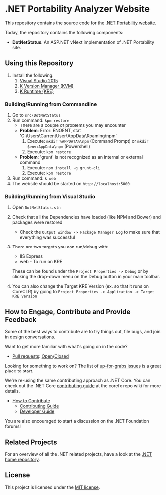 # .NET Portability Analyzer Website

This repository contains the source code for the [.NET Portability website](http://dotnetstatus.azurewebsites.net/).

Today, the repository contains the following components:

* **DotNetStatus**. An ASP.NET vNext implementation of .NET Portability site.

## Using this Repository

1. Install the following:
    1. [Visual Studio 2015](http://www.visualstudio.com/en-us/downloads/visual-studio-2015-downloads-vs.aspx)
    2. [K Version Manager (KVM)](https://github.com/aspnet/home#install-the-k-version-manager-kvm)
    3. [K Runtime (KRE)](https://github.com/aspnet/home#install-the-k-runtime-environment-kre)

### Building/Running from Commandline

1. Go to `src\DotNetStatus`
2. Run command: `kpm restore`
   * There are a couple of problems you may encounter
   * __Problem__: Error: ENOENT, stat 'C:\Users\CurrentUser\AppData\Roaming\npm'
      1. Execute: `mkdir %APPDATA%\npm` (Command Prompt) or `mkdir $env:AppData\npm` (Powershell)
      2. Execute: `kpm restore`
   * __Problem__: 'grunt' is not recognized as an internal or external command
      1. Execute: `npm install -g grunt-cli`
      2. Execute: `kpm restore`
3. Run command: `k web`
4. The website should be started on `http://localhost:5000`

### Building/Running from Visual Studio

1. Open `DotNetStatus.sln`
2. Check that all the Dependencies have loaded (like NPM and Bower) and packages were restored
   * Check the `Output window -> Package Manager Log` to make sure that everything was successful
3. There are two targets you can run/debug with:
   * IIS Express
   * web - To run on KRE

   These can be found under the `Project Properties -> Debug` or by clicking the drop-down menu on the Debug button in your main toolbar.
4. You can also change the Target KRE Version (ex. so that it runs on CoreCLR) by going to `Project Properties -> Application -> Target KRE Version`

## How to Engage, Contribute and Provide Feedback

Some of the best ways to contribute are to try things out, file bugs, and join in design conversations. 

Want to get more familiar with what's going on in the code?

* [Pull requests](https://github.com/Microsoft/dotnet-apiweb/pulls): [Open](https://github.com/Microsoft/dotnet-apiweb/pulls?q=is%3Aopen+is%3Apr)/[Closed](https://github.com/Microsoft/dotnet-apiweb/pulls?q=is%3Apr+is%3Aclosed)

Looking for something to work on? The list of [up-for-grabs issues](https://github.com/Microsoft/dotnet-apiweb/issues?q=is%3Aopen+is%3Aissue) is a great place to start.

We're re-using the same contributing approach as .NET Core. You can check out the .NET Core [contributing guide][Contributing Guide] at the corefx repo wiki for more details.

* [How to Contribute][Contributing Guide]
    * [Contributing Guide][Contributing Guide]
    * [Developer Guide]

You are also encouraged to start a discussion on the .NET Foundation forums!

[Contributing Guide]: https://github.com/dotnet/corefx/wiki/Contributing
[Developer Guide]: https://github.com/dotnet/corefx/wiki/Developer-Guide

## Related Projects

For an overview of all the .NET related projects, have a look at the
[.NET home repository](https://github.com/Microsoft/dotnet).

## License

This project is licensed under the [MIT license](LICENSE).